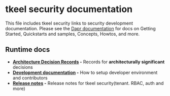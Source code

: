 # tkeel security documentation

This file includes tkeel security links to security development documentation. Please see the [Dapr documentation](https://docs.tkeel.io) for docs on Getting Started, Quickstarts and samples, Concepts, Howtos, and more.

## Runtime docs

* **[Architecture Decision Records](decision_records) -** Records for **architecturally significant** decisions
* **[Development documentation](development) -** How to setup developer environment and  contributors
* **[Release notes](./release_notes) -** Release notes for tkeel security(tenant. RBAC, auth and more) 
